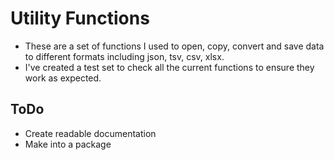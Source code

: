 # Utility Functions
 - These are a set of functions I used to open, copy, convert and save data to different formats including json, tsv, csv, xlsx.
 - I've created a test set to check all the current functions to ensure they work as expected.

## ToDo 
 - Create readable documentation 
 - Make into a package  